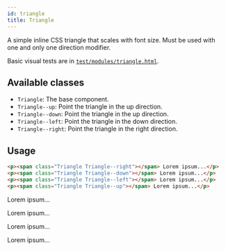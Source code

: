 ```yaml
---
id: triangle
title: Triangle
---
```


<a class="sourceView-page" href="https://github.com/aptuitiv/cacao/blob/master/src/css/components/triangle/triangle.css"></a>

A simple inline CSS triangle that scales with font size. Must be used with 
one and only one direction modifier.

Basic visual tests are in [`test/modules/triangle.html`](http://aptuitiv.github.io/cacao/test/modules/triangle.html).


## Available classes

* `Triangle`: The base component.
* `Triangle--up`: Point the triangle in the up direction.
* `Triangle--down`: Point the triangle in the up direction.
* `Triangle--left`: Point the triangle in the down direction.
* `Triangle--right`: Point the triangle in the right direction.


## Usage
<div class="code-sample">
<!--DOCUSAURUS_CODE_TABS-->

<!--HTML-->
```html
<p><span class="Triangle Triangle--right"></span> Lorem ipsum...</p>
<p><span class="Triangle Triangle--down"></span> Lorem ipsum...</p>
<p><span class="Triangle Triangle--left"></span> Lorem ipsum...</p>
<p><span class="Triangle Triangle--up"></span> Lorem ipsum...</p>
```
<!--END_DOCUSAURUS_CODE_TABS-->
<p><span class="Triangle Triangle--right"></span> Lorem ipsum...</p>
<p><span class="Triangle Triangle--down"></span> Lorem ipsum...</p>
<p><span class="Triangle Triangle--left"></span> Lorem ipsum...</p>
<p><span class="Triangle Triangle--up"></span> Lorem ipsum...</p>

</div>

</div>

